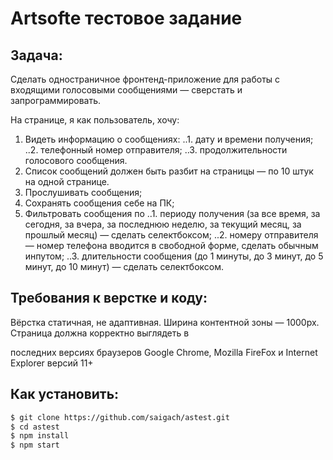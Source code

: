 # Artsofte тестовое задание

## Задача:

Сделать одностраничное фронтенд-приложение для работы с входящими голосовыми сообщениями — сверстать и запрограммировать.

На странице, я как пользователь, хочу:

1. Видеть информацию о сообщениях:
..1. дату и времени получения;
..2. телефонный номер отправителя;
..3. продолжительности голосового сообщения.
2. Список сообщений должен быть разбит на страницы — по 10 штук на одной странице.
3. Прослушивать сообщения;
4. Сохранять сообщения себе на ПК;
5. Фильтровать сообщения по
..1. периоду получения (за все время, за сегодня, за вчера, за последнюю неделю, за текущий месяц, за прошлый месяц) — сделать селектбоксом;
..2. номеру отправителя — номер телефона вводится в свободной форме, сделать обычным инпутом;
..3. длительности сообщения (до 1 минуты, до 3 минут, до 5 минут, до 10 минут) — сделать селектбоксом.

## Требования к верстке и коду:

Вёрстка статичная, не адаптивная. Ширина контентной зоны — 1000px. Страница должна корректно выглядеть в

последних версиях браузеров Google Chrome, Mozilla FireFox и Internet Explorer версий 11+

## Как установить:

```sh
$ git clone https://github.com/saigach/astest.git
$ cd astest
$ npm install
$ npm start
```
